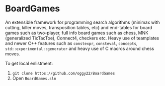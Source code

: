 # BoardGames
An extensible framework for programming search algorithms (minimax with cutting, killer moves, transposition tables, etc) and end-tables for board games such as two-player, full info board games such as chess, MNK (generalized TicTacToe), Connect4, checkers etc. Heavy use of teamplates and newer C++ features such as `constexpr`, `consteval`, `concepts`, `std::experimental::generator` and heavy use of C macros around chess moves.

To get local enlistment:
1. `git clone https://github.com/oggy22/BoardGames`
2. Open `BoardGames.sln`
